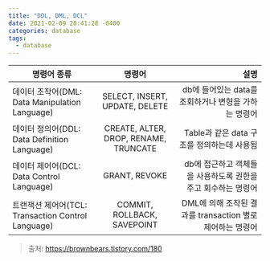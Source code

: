 ```yaml
---
title: "DDL, DML, DCL"
date: 2021-02-09 20:41:28 -0400
categories: database
tags:
  - database
---
```


명령어 종류 | 명령어 | 설명
 ---|:---:|---: 
 데이터 조작어(DML: Data Manipulation Language) | SELECT, INSERT, UPDATE, DELETE | db에 들어있는 data를 조회하거나 변형을 가하는 명령어
데이터 정의어(DDL: Data Definition Language) | CREATE, ALTER, DROP, RENAME, TRUNCATE | Table과 같은 data 구조를 정의하는데 사용됨
데이터 제어어(DCL: Data Control Language) | GRANT, REVOKE | db에 접근하고 객체들을 사용하도록 권한을 주고 회수하는 명령어
트랜잭션 제어어(TCL: Transaction Control Language)|COMMIT, ROLLBACK, SAVEPOINT|DML에 의해 조작된 결과를 transaction 별로 제어하는 명령어

> 출처: https://brownbears.tistory.com/180
